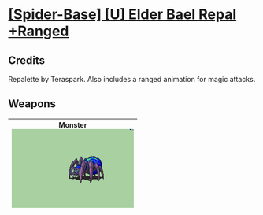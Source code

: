 # [\[Spider-Base\] \[U\] Elder Bael Repal +Ranged](./)
## Credits

Repalette by Teraspark. Also includes a ranged animation for magic attacks.

## Weapons

| <b>Monster</b><br/><img alt="Monster animation" src="./8.%20Monster/Monster.gif"/> |
| :---: |
